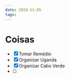 ```yaml
---
date: 2024-11-05
tags:
---
```


# Coisas
- [x] Tomar Remédio
- [x] Organizar Uganda
- [x] Organizar Cabo Verde
- [ ] 
